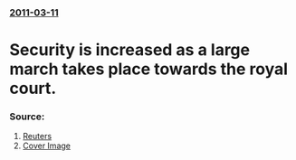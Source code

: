 ### [2011-03-11](/news/2011/03/11/index.md)

# Security is increased as a large march takes place towards the royal court. 




### Source:

1. [Reuters](http://www.reuters.com/article/2011/03/11/us-gulf-protests-bahrain-idUSTRE72A1U320110311)
1. [Cover Image](http://s4.reutersmedia.net/resources/r/?m=02&d=20110311&t=2&i=359040794&w=&fh=545px&fw=&ll=&pl=&sq=&r=2011-03-11T110153Z_01_BTRE72A0UN800_RTROPTP_0_BAHRAIN-PROTESTS)
